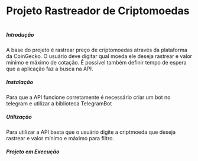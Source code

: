 # Projeto Rastreador de Criptomoedas <h1>

##### **Introdução** <h5>
A base do projeto é rastrear preço de criptomoedas através da plataforma da CoinGecko.
O usuário deve digitar qual moeda ele deseja rastrear e valor minimo e máximo de cotação.
É possível também definir tempo de espera que a aplicação faz a busca na API.

##### **Instalação** <h5>
Para que a API funcione corretamente é necessário criar um bot no telegram e utilizar a biblioteca TelegramBot

##### **Utilização** <h5>
Para utilizar a API basta que o usuário digite a criptmoeda que deseja rastrear e valor mínimo e máximo para filtro.

##### **Projeto em Execução** <h5>
